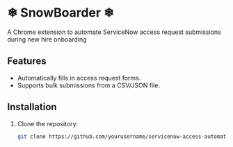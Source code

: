# ❄ **SnowBoarder** ❄  
A Chrome extension to automate ServiceNow access request submissions during new hire onboarding

## Features
- Automatically fills in access request forms.
- Supports bulk submissions from a CSV/JSON file.

## Installation
1. Clone the repository:
   ```bash
   git clone https://github.com/yourusername/servicenow-access-automator.git
